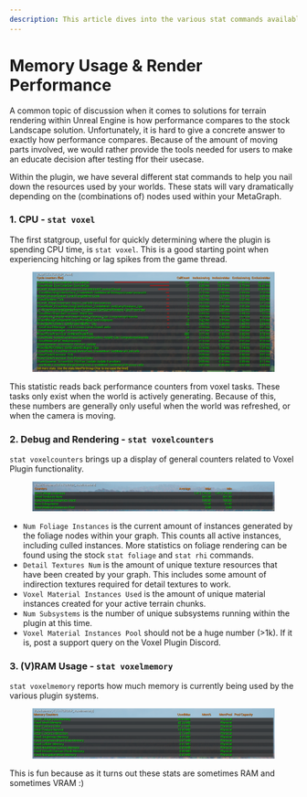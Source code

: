 ```yaml
---
description: This article dives into the various stat commands available within the plugin.
---
```


# Memory Usage & Render Performance

A common topic of discussion when it comes to solutions for terrain rendering within Unreal Engine is how performance compares to the stock Landscape solution. Unfortunately, it is hard to give a concrete answer to exactly how performance compares. Because of the amount of moving parts involved, we would rather provide the tools needed for users to make an educate decision after testing ffor their usecase.

Within the plugin, we have several different stat commands to help you nail down the resources used by your worlds. These stats will vary dramatically depending on the (combinations of) nodes used within your MetaGraph.

### 1. CPU - `stat voxel`

The first statgroup, useful for quickly determining where the plugin is spending CPU time, is `stat voxel`. This is a good starting point when experiencing hitching or lag spikes from the game thread.

<figure><img src="../../.gitbook/assets/image (1) (1).png" alt=""><figcaption></figcaption></figure>

This statistic reads back performance counters from voxel tasks. These tasks only exist when the world is actively generating. Because of this, these numbers are generally only useful when the world was refreshed, or when the camera is moving.

### 2. Debug and Rendering - `stat voxelcounters`

`stat voxelcounters` brings up a display of general counters related to Voxel Plugin functionality.

<figure><img src="../../.gitbook/assets/image (2).png" alt=""><figcaption></figcaption></figure>

* `Num Foliage Instances` is the current amount of instances generated by the foliage nodes within your graph. This counts all active instances, including culled instances. More statistics on foliage rendering can be found using the stock `stat foliage` and `stat rhi` commands.&#x20;
* `Detail Textures Num` is the amount of unique texture resources that have been created by your graph. This includes some amount of indirection textures required for detail textures to work.
* `Voxel Material Instances Used` is the amount of unique material instances created for your active terrain chunks.
* `Num Subsystems` is the number of unique subsystems running within the plugin at this time.
* `Voxel Material Instances Pool` should not be a huge number (>1k). If it is, post a support query on the Voxel Plugin Discord.

### 3. (V)RAM Usage - `stat voxelmemory`

`stat voxelmemory` reports how much memory is currently being used by the various plugin systems. &#x20;

<figure><img src="../../.gitbook/assets/image (4) (3).png" alt=""><figcaption></figcaption></figure>

This is fun because as it turns out these stats are sometimes RAM and sometimes VRAM :)
